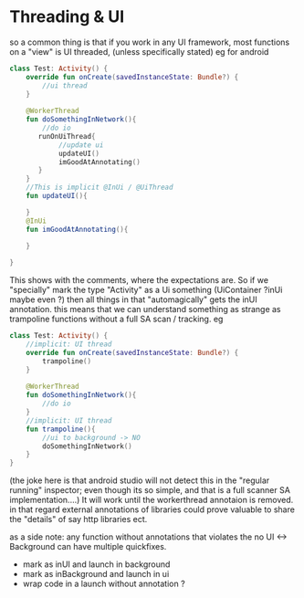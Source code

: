 # Threading & UI

so a common thing is that if you work in any UI framework, most functions on a "view" is UI threaded, (unless specifically stated)
eg for android
```kotlin
class Test: Activity() {
    override fun onCreate(savedInstanceState: Bundle?) {
        //ui thread
    }
    
    @WorkerThread
    fun doSomethingInNetwork(){
        //do io
       runOnUiThread{
            //update ui
            updateUI()
            imGoodAtAnnotating()
       }       
    }
    //This is implicit @InUi / @UiThread
    fun updateUI(){

    }
    @InUi
    fun imGoodAtAnnotating(){
    
    }

}
```

This shows with the comments, where the expectations are.
So if we "specially" mark the type "Activity" as a Ui something (UiContainer ?inUi maybe even ?)
then all things in that "automagically" gets the inUI annotation.
this means that we can understand something as strange as trampoline functions without a full SA scan / tracking.
eg
```kotlin
class Test: Activity() {
    //implicit: UI thread
    override fun onCreate(savedInstanceState: Bundle?) {
        trampoline()
    }
    
    @WorkerThread
    fun doSomethingInNetwork(){
        //do io
    }
    //implicit: UI thread
    fun trampoline(){
        //ui to background -> NO
        doSomethingInNetwork()
    }
}
```
(the joke here is that android studio will not detect this in the "regular running" inspector; even though its so simple, and that is a full scanner SA implementation....)
It will work until the workerthread annotaion is removed. in that regard external annotations of libraries could prove valuable to share the "details" of say http libraries ect.


as a side note: any function without annotations that violates the no UI <-> Background can have multiple quickfixes. 
 - mark as inUI and launch in background 
 - mark as inBackground and launch in ui 
 - wrap code in a launch without annotation ? 